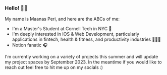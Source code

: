 ### Hello! 👋🏽

My name is Maanas Peri, and here are the ABCs of me:
- I'm a Master's Student at Cornell Tech in NYC 🌃
- I'm deeply interested in IOS & Web Development, particularly applications in fintech, health & fitness, and productivity industries 🚴🏾‍♂️
- Notion fanatic 🎧

I'm currently working on a variety of projects this summer and will update my project spaces by September 2023. In the meantime if you would like to reach out feel free to hit me up on my socials :)
